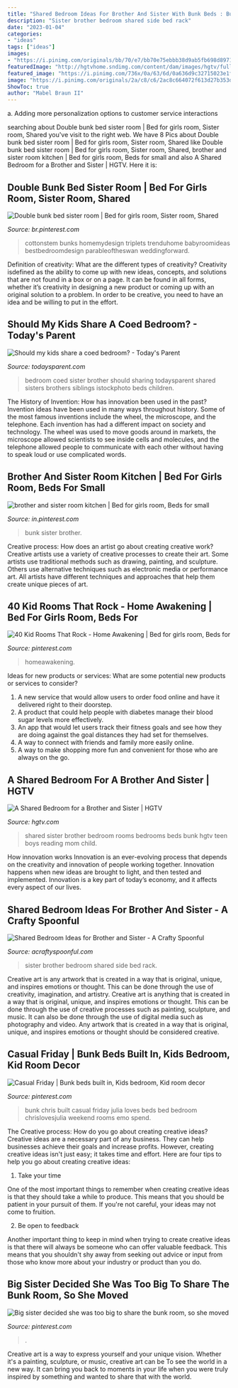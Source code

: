 ```yaml
---
title: "Shared Bedroom Ideas For Brother And Sister With Bunk Beds : Bunk Chris Built Casual Friday Julia Loves Beds Bed Bedroom Chrislovesjulia Weekend Rooms Emo Spend"
description: "Sister brother bedroom shared side bed rack"
date: "2023-01-04"
categories:
- "ideas"
tags: ["ideas"]
images:
- "https://i.pinimg.com/originals/bb/70/e7/bb70e75ebbb38d9ab5fb698d89715b51.jpg"
featuredImage: "http://hgtvhome.sndimg.com/content/dam/images/hgtv/fullset/2012/12/10/0/original_Child-Style-115-kids-mom-reading-bunkbeds-wide_s4x3.jpg.rend.hgtvcom.966.725.suffix/1447278518108.jpeg"
featured_image: "https://i.pinimg.com/736x/0a/63/6d/0a636d9c32715023e1f92685b10a9381.jpg"
image: "https://i.pinimg.com/originals/2a/c8/c6/2ac8c664072f613d27b353d9804f30ff.jpg"
ShowToc: true
author: "Mabel Braun II"
---
```



a. Adding more personalization options to customer service interactions 

	

		
searching about Double bunk bed sister room | Bed for girls room, Sister room, Shared you've visit to the right web. We have 8 Pics about Double bunk bed sister room | Bed for girls room, Sister room, Shared like Double bunk bed sister room | Bed for girls room, Sister room, Shared, brother and sister room kitchen | Bed for girls room, Beds for small and also A Shared Bedroom for a Brother and Sister | HGTV. Here it is:
		
    
## Double Bunk Bed Sister Room | Bed For Girls Room, Sister Room, Shared

<img loading=lazy src="https://i.pinimg.com/originals/35/7f/72/357f723ff2dcd242046eccd78e7530cc.jpg" onerror="this.onerror=null;this.src='https://tse1.mm.bing.net/th?id=OIP.nxQEgWPBSFIk96aR-TpzYQHaJ4&amp;pid=15.1';" alt="Double bunk bed sister room | Bed for girls room, Sister room, Shared">

_Source: br.pinterest.com_

>cottonstem bunks homemydesign triplets trenduhome babyroomideas bestbedroomdesign parableoftheswan weddingforward. 

	

Definition of creativity: What are the different types of creativity?
Creativity isdefined as the ability to come up with new ideas, concepts, and solutions that are not found in a box or on a page. It can be found in all forms, whether it’s creativity in designing a new product or coming up with an original solution to a problem. In order to be creative, you need to have an idea and be willing to put in the effort.

    
## Should My Kids Share A Coed Bedroom? - Today&#039;s Parent

<img loading=lazy src="http://www.todaysparent.com/wp-content/uploads/2013/01/should-my-kids-share-a-coed-bedroom660x660.jpg" onerror="this.onerror=null;this.src='https://tse3.mm.bing.net/th?id=OIP.m22aRGNMMiZgPcmGKA_qewHaHa&amp;pid=15.1';" alt="Should my kids share a coed bedroom? - Today&#039;s Parent">

_Source: todaysparent.com_

>bedroom coed sister brother should sharing todaysparent shared sisters brothers siblings istockphoto beds children. 

	

The History of Invention: How has innovation been used in the past?
Invention ideas have been used in many ways throughout history. Some of the most famous inventions include the wheel, the microscope, and the telephone. Each invention has had a different impact on society and technology. The wheel was used to move goods around in markets, the microscope allowed scientists to see inside cells and molecules, and the telephone allowed people to communicate with each other without having to speak loud or use complicated words.

    
## Brother And Sister Room Kitchen | Bed For Girls Room, Beds For Small

<img loading=lazy src="https://i.pinimg.com/736x/0a/63/6d/0a636d9c32715023e1f92685b10a9381.jpg" onerror="this.onerror=null;this.src='https://tse4.mm.bing.net/th?id=OIP.Espsu4xBh3LvvB00EHDyoQAAAA&amp;pid=15.1';" alt="brother and sister room kitchen | Bed for girls room, Beds for small">

_Source: in.pinterest.com_

>bunk sister brother. 

	

Creative process: How does an artist go about creating creative work?
Creative artists use a variety of creative processes to create their art. Some artists use traditional methods such as drawing, painting, and sculpture. Others use alternative techniques such as electronic media or performance art. All artists have different techniques and approaches that help them create unique pieces of art.

    
## 40 Kid Rooms That Rock - Home Awakening | Bed For Girls Room, Beds For

<img loading=lazy src="https://i.pinimg.com/originals/bb/70/e7/bb70e75ebbb38d9ab5fb698d89715b51.jpg" onerror="this.onerror=null;this.src='https://tse4.mm.bing.net/th?id=OIP.PyzV7TNPvOPZe952U-3OSAHaLH&amp;pid=15.1';" alt="40 Kid Rooms That Rock - Home Awakening | Bed for girls room, Beds for">

_Source: pinterest.com_

>homeawakening. 

	

Ideas for new products or services: What are some potential new products or services to consider?
1. A new service that would allow users to order food online and have it delivered right to their doorstep.
2. A product that could help people with diabetes manage their blood sugar levels more effectively.
3. An app that would let users track their fitness goals and see how they are doing against the goal distances they had set for themselves.
4. A way to connect with friends and family more easily online.
5. A way to make shopping more fun and convenient for those who are always on the go.

    
## A Shared Bedroom For A Brother And Sister | HGTV

<img loading=lazy src="http://hgtvhome.sndimg.com/content/dam/images/hgtv/fullset/2012/12/10/0/original_Child-Style-115-kids-mom-reading-bunkbeds-wide_s4x3.jpg.rend.hgtvcom.966.725.suffix/1447278518108.jpeg" onerror="this.onerror=null;this.src='https://tse3.mm.bing.net/th?id=OIP.0Ib9MO3st99K7iuQNqOn0AHaFj&amp;pid=15.1';" alt="A Shared Bedroom for a Brother and Sister | HGTV">

_Source: hgtv.com_

>shared sister brother bedroom rooms bedrooms beds bunk hgtv teen boys reading mom child. 

	

How innovation works
Innovation is an ever-evolving process that depends on the creativity and innovation of people working together. Innovation happens when new ideas are brought to light, and then tested and implemented. Innovation is a key part of today’s economy, and it affects every aspect of our lives.

    
## Shared Bedroom Ideas For Brother And Sister - A Crafty Spoonful

<img loading=lazy src="http://acraftyspoonful.com/wp-content/uploads/2014/04/Shared-Bedroom-Ideas-for-Brother-and-Sister-girls-side.jpg" onerror="this.onerror=null;this.src='https://tse3.mm.bing.net/th?id=OIP.cLTB-7UqPtVgk_kVb7keewHaE7&amp;pid=15.1';" alt="Shared Bedroom Ideas for Brother and Sister - A Crafty Spoonful">

_Source: acraftyspoonful.com_

>sister brother bedroom shared side bed rack. 

	

Creative art is any artwork that is created in a way that is original, unique, and inspires emotions or thought. This can be done through the use of creativity, imagination, and artistry.
Creative art is anything that is created in a way that is original, unique, and inspires emotions or thought. This can be done through the use of creative processes such as painting, sculpture, and music. It can also be done through the use of digital media such as photography and video. Any artwork that is created in a way that is original, unique, and inspires emotions or thought should be considered creative.

    
## Casual Friday | Bunk Beds Built In, Kids Bedroom, Kid Room Decor

<img loading=lazy src="https://i.pinimg.com/originals/48/f7/3b/48f73b69afce6aecc6fe032e75b6d504.jpg" onerror="this.onerror=null;this.src='https://tse4.mm.bing.net/th?id=OIP.rKl239tYE6UeRISMK6rDFwHaLG&amp;pid=15.1';" alt="Casual Friday | Bunk beds built in, Kids bedroom, Kid room decor">

_Source: pinterest.com_

>bunk chris built casual friday julia loves beds bed bedroom chrislovesjulia weekend rooms emo spend. 

	

The Creative process: How do you go about creating creative ideas?
Creative ideas are a necessary part of any business. They can help businesses achieve their goals and increase profits. However, creating creative ideas isn't just easy; it takes time and effort. Here are four tips to help you go about creating creative ideas:
1. Take your time

One of the most important things to remember when creating creative ideas is that they should take a while to produce. This means that you should be patient in your pursuit of them. If you're not careful, your ideas may not come to fruition.

2. Be open to feedback

Another important thing to keep in mind when trying to create creative ideas is that there will always be someone who can offer valuable feedback. This means that you shouldn't shy away from seeking out advice or input from those who know more about your industry or product than you do.

    
## Big Sister Decided She Was Too Big To Share The Bunk Room, So She Moved

<img loading=lazy src="https://i.pinimg.com/originals/2a/c8/c6/2ac8c664072f613d27b353d9804f30ff.jpg" onerror="this.onerror=null;this.src='https://tse3.mm.bing.net/th?id=OIP.EtI8Tl5Ip2PS8ozJ5iEejQHaJQ&amp;pid=15.1';" alt="Big sister decided she was too big to share the bunk room, so she moved">

_Source: pinterest.com_

>. 

	

Creative art is a way to express yourself and your unique vision. Whether it's a painting, sculpture, or music, creative art can be To see the world in a new way. It can bring you back to moments in your life when you were truly inspired by something and wanted to share that with the world.

